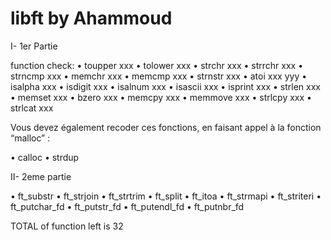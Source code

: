 # libft by Ahammoud
I- 1er Partie

function check:
  • toupper xxx
  • tolower xxx
  • strchr  xxx
  • strrchr xxx
  • strncmp	xxx
  • memchr  xxx
  • memcmp  xxx
  • strnstr xxx
  • atoi	xxx yyy
  • isalpha xxx
  • isdigit xxx
  • isalnum xxx
  • isascii	xxx
  • isprint	xxx
  • strlen 	xxx
  • memset	xxx
  • bzero	xxx
  • memcpy	xxx
  • memmove	xxx
  • strlcpy	xxx
  • strlcat	xxx
 
 Vous devez également recoder ces fonctions, en faisant appel à la fonction “malloc” :
 
  • calloc
  • strdup


II- 2eme partie

  • ft_substr
  • ft_strjoin
  • ft_strtrim
  • ft_split
  • ft_itoa
  • ft_strmapi
  • ft_striteri
  • ft_putchar_fd
  • ft_putstr_fd
  • ft_putendl_fd
  • ft_putnbr_fd



TOTAL of function left is 32
